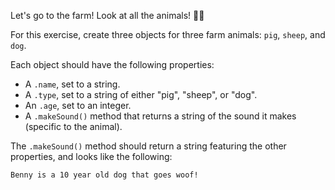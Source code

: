 Let's go to the farm! Look at all the animals! 🧑‍🌾

For this exercise, create three objects for three farm animals: ``pig``, ``sheep``, and ``dog``.

Each object should have the following properties:

- A ``.name``, set to a string.
- A ``.type``, set to a string of either "pig", "sheep", or "dog".
- An ``.age``, set to an integer.
- A ``.makeSound()`` method that returns a string of the sound it makes (specific to the animal).
  
The ``.makeSound()`` method should return a string featuring the other properties, and looks like the following:

``Benny is a 10 year old dog that goes woof!``

